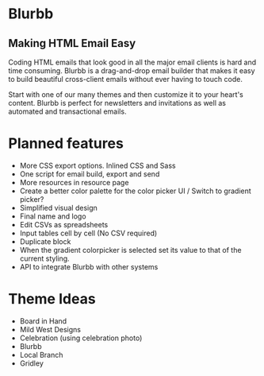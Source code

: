 Blurbb
======

Making HTML Email Easy
----------------------

Coding HTML emails that look good in all the major email clients is hard and time consuming. Blurbb is a drag-and-drop email builder that makes it easy to build beautiful cross-client emails without ever having to touch code.

Start with one of our many themes and then customize it to your heart's content. Blurbb is perfect for newsletters and invitations as well as automated and transactional emails.



Planned features
================

- More CSS export options. Inlined CSS and Sass
- One script for email build, export and send
- More resources in resource page
- Create a better color palette for the color picker UI / Switch to gradient picker?
- Simplified visual design
- Final name and logo
- Edit CSVs as spreadsheets
- Input tables cell by cell (No CSV required)
- Duplicate block
- When the gradient colorpicker is selected set its value to that of the current styling.
- API to integrate Blurbb with other systems

Theme Ideas
===========

- Board in Hand
- Mild West Designs 
- Celebration (using celebration photo)
- Blurbb
- Local Branch
- Gridley